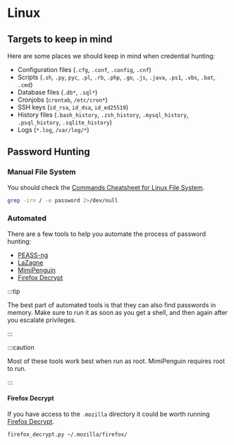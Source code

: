 # Linux

## Targets to keep in mind

Here are some places we should keep in mind when credential hunting:

- Configuration files (`.cfg`, `.conf`, `.config`, `.cnf`)
- Scripts (`.sh`, `.py`, `pyc`, `.pl`, `.rb`, `.php`, `.go`, `.js`, `.java`, `.ps1`, `.vbs`, `.bat`, `.cmd`)
- Database files (`.db*`, `.sql*`)
- Cronjobs (`crontab`, `/etc/cron*`)
- SSH keys (`id_rsa`, `id_dsa`, `id_ed25519`)
- History files (`.bash_history`, `.zsh_history`, `.mysql_history`, `.psql_history`, `.sqlite_history`)
- Logs (`*.log`, `/var/log/*`)

## Password Hunting

### Manual File System

You should check the [Commands Cheatsheet for Linux File System](/commands-cheatsheet/linux/bash#file-system).

```bash title="Example: search for 'password' using grep"
grep -irn / -e password 2>/dev/null
```

### Automated

There are a few tools to help you automate the process of password hunting:

- [PEASS-ng](https://github.com/carlospolop/PEASS-ng)
- [LaZagne](https://github.com/AlessandroZ/LaZagne)
- [MimiPenguin](https://github.com/huntergregal/mimipenguin)
- [Firefox Decrypt](https://github.com/unode/firefox_decrypt)

:::tip

The best part of automated tools is that they can also find passwords in memory. Make sure to run it as soon as you get a shell, and then again after you escalate privileges.

:::

:::caution

Most of these tools work best when run as root. MimiPenguin requires root to run.

:::

#### Firefox Decrypt

If you have access to the `.mozilla` directory it could be worth running [Firefox Decrypt](https://github.com/unode/firefox_decrypt).

```bash title="Decrypt Firefox passwords"
firefox_decrypt.py ~/.mozilla/firefox/
```